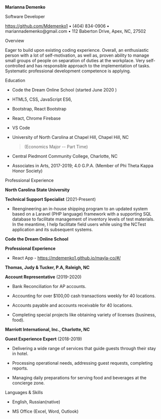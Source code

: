 **Marianna Demenko**

Software Developer

https://github.com/Mdemenko1 • (404) 834-0906 •
mariannademenko\@gmail.com • 112 Baberton Drive, Apex, NC, 27502

Overview

Eager to build upon existing coding experience. Overall, an enthusiastic
person with a lot of self-motivation, as well as, proven ability to
manage small groups of people on separation of duties at the workplace.
Very self-controlled and has responsible approach to the implementation
of tasks. Systematic professional development competence is applying.

Education

-   Code the Dream Online School (started June 2020 )

-   HTML5, CSS, JavaScript ES6,

-   Bootstrap, React Bootstrap

-   React, Chrome Firebase

-   VS Code


-   University of North Carolina at Chapel Hill, Chapel Hill, NC
    > (Economics Major -- Part Time)


-   Central Piedmont Community College, Charlotte, NC


-   Associates in Arts, 2017-2019; 4.0 G.P.A. (Member of Phi Theta Kappa
    Honor Society)

Professional Experience

**North Carolina State University**

**Technical Support Specialist** (2021-Present)

-   Reengineering an in-house shipping program to an updated system
    based on a Laravel (PHP language) framework with a supporting SQL
    database to facilitate management of inventory levels of test
    materials. In the meantime, I help facilitate field users while
    using the NCTest application and its subsequent systems.

**Code the Dream Online School**

**Professional Experience**

-   React App - https://mdemenko1.github.io/mayla-co/#/

**Thomas, Judy & Tucker, P.A, Raleigh, NC**

**Account Representative** (2019-2020)

-   Bank Reconciliation for AP accounts.

-   Accounting for over \$100,00 cash transactions weekly for 40
    locations.

-   Accounts payable and accounts receivable for 40 locations.

-   Completing special projects like obtaining variety of licenses
    (business, food).

**Marriott International, Inc., Charlotte, NC**

**Guest Experience Expert** (2018-2019)

-   Delivering a wide range of services that guide guests through their stay in hotel.

-   Processing operational needs, addressing guest requests, completing reports.

-   Managing daily preparations for serving food and beverages at the concierge zone.

Languages & Skills

-   English, Russian(native)

-   MS Office (Excel, Word, Outlook)

